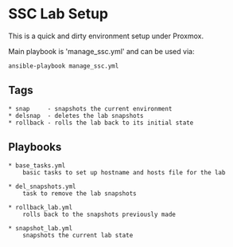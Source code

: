 SSC Lab Setup
==

This is a quick and dirty environment setup under Proxmox.

Main playbook is 'manage_ssc.yml' and can be used via:

```
ansible-playbook manage_ssc.yml
```

Tags
--
```
* snap     - snapshots the current environment
* delsnap  - deletes the lab snapshots
* rollback - rolls the lab back to its initial state
```


Playbooks
--
```
* base_tasks.yml
    basic tasks to set up hostname and hosts file for the lab

* del_snapshots.yml
    task to remove the lab snapshots

* rollback_lab.yml
    rolls back to the snapshots previously made

* snapshot_lab.yml
    snapshots the current lab state
```
